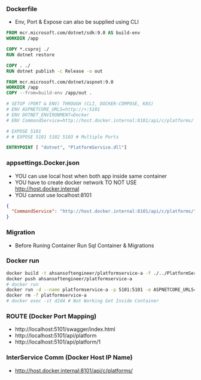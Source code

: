 ### Dockerfile
- Env, Port & Expose can also be supplied using CLI
```dockerfile
FROM mcr.microsoft.com/dotnet/sdk:9.0 AS build-env
WORKDIR /app

COPY *.csproj ./
RUN dotnet restore

COPY . ./
RUN dotnet publish -c Release -o out

FROM mcr.microsoft.com/dotnet/aspnet:9.0
WORKDIR /app
COPY --from=build-env /app/out .

# SETUP (PORT & ENV) THROUGH (CLI, DOCKER-COMPOSE, K8S)
# ENV ASPNETCORE_URLS=http://+:5101
# ENV DOTNET_ENVIRONMENT=Docker
# ENV CommandService=http://host.docker.internal:8101/api/c/platforms/

# EXPOSE 5101
# # EXPOSE 5101 5102 5103 # Multiple Ports

ENTRYPOINT [ "dotnet", "PlatformService.dll"]
```



### appsettings.Docker.json
- YOU can use local host when both app inside same container
- YOU have to create docker network TO NOT USE http://host.docker.internal
- YOU cannot use localhost:8101
```json
{
  "CommandService": "http://host.docker.internal:8101/api/c/platforms/"
}
```
### Migration
- Before Runing Container Run Sql Container & Migrations

### Docker run
```bash
docker build -t ahsansoftengineer/platformservice-a -f ./../PlatformService/Dockerfile ./../PlatformService
docker push ahsansoftengineer/platformservice-a
# docker run
docker run -d --name platformservice-a -p 5101:5101 -e ASPNETCORE_URLS=http://+:5101  -e DOTNET_ENVIRONMENT=Docker ahsansoftengineer/platformservice-a
docker rm -f platformservice-a
# docker exec -it d2d4 # Not Working Get Inside Container
```

### ROUTE (Docker Port Mapping)
- http://localhost:5101/swagger/index.html
- http://localhost:5101/api/platform
- http://localhost:5101/api/platform/1

### InterService Comm (Docker Host IP Name)
- http://host.docker.internal:8101/api/c/platforms/